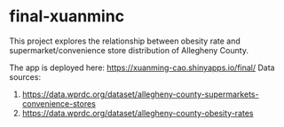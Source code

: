 # final-xuanminc

This project explores the relationship between obesity rate and supermarket/convenience store distribution of Allegheny County.

The app is deployed here: https://xuanming-cao.shinyapps.io/final/
Data sources: 
1. https://data.wprdc.org/dataset/allegheny-county-supermarkets-convenience-stores
2. https://data.wprdc.org/dataset/allegheny-county-obesity-rates
